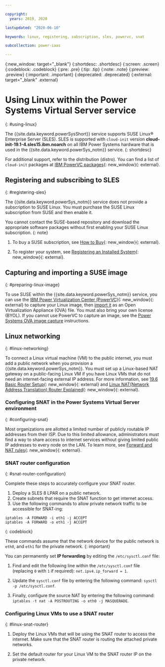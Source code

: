 ```yaml
---

copyright:
  years: 2019, 2020

lastupdated: "2020-06-10"

keywords: linux, registering, subscription, sles, powervc, snat

subcollection: power-iaas

---
```


{:new_window: target="_blank"}
{:shortdesc: .shortdesc}
{:screen: .screen}
{:codeblock: .codeblock}
{:pre: .pre}
{:tip: .tip}
{:note: .note}
{:preview: .preview}
{:important: .important}
{:deprecated: .deprecated}
{:external: target="_blank" .external}

# Using Linux within the Power Systems Virtual Server service
{: #using-linux}

The {{site.data.keyword.powerSysShort}} service supports SUSE Linux&reg; Enterprise Server (SLES). SLES is supported with `cloud-init` version **cloud-init-19.1-4.sles15.ibm.noarch** on all IBM Power Systems hardware that is used in the {{site.data.keyword.powerSys_notm}} service.
{: shortdesc}

For additional support, refer to the distribution (distro). You can find a list of `cloud-init` packages at [IBM PowerVC packages](http://public.dhe.ibm.com/systems/virtualization/powervc/){: new_window}{: external}.

## Registering and subscribing to SLES
{: #registering-sles}

The {{site.data.keyword.powerSys_notm}} service does not provide a subscription to SUSE Linux. You must purchase the SUSE Linux subscription from SUSE and then enable it.

You cannot contact the SUSE-based repository and download the appropriate software packages without first enabling your SUSE Linux subscription.
{: note}

1. To buy a SUSE subscription, see [How to Buy](https://www.suse.com/support/?id=SUSE_Linux_Enterprise_Server_for_SAP_Applications#how-to-buy){: new_window}{: external}.

2. To register your system, see [Registering an Installed System](https://documentation.suse.com/sles/12-SP4/single-html/SLES-deployment/#sec-y2-sw-register){: new_window}{: external}.

## Capturing and importing a SUSE image
{: #preparing-linux-image}

To use SUSE within the {{site.data.keyword.powerSys_notm}} service, you can use the [IBM Power Virtualization Center (PowerVC)](https://www.ibm.com/support/knowledgecenter/en/SSXK2N_1.4.4/com.ibm.powervc.standard.help.doc/powervc_images_hmc.html){: new_window}{: external} to capture your Linux image, then [import it](/docs/power-iaas?topic=power-iaas-deploy-custom-image) as an Open Virtualization Appliance (OVA) file. You must also bring your own license (BYOL). If you cannot use PowerVC to capture an image, see the [Power Systems OVA image capture](/docs/power-iaas?topic=power-iaas-linux-deployment#vios-capture) instructions.

## Linux networking
{: #linux-networking}

To connect a Linux virtual machine (VM) to the public internet, you must add a public network when you provision a {{site.data.keyword.powerSys_notm}}. You must set up a Linux-based NAT gateway on a public-facing Linux VM if you have Linux VMs that do not need an internet-facing external IP address. For more information, see [19.6 Basic Router Setup](https://documentation.suse.com/sles/15-SP1/html/SLES-all/cha-network.html#sec-network-router){: new_window}{: external} and [Linux NAT(Network Address Translation) Router Explained](https://www.slashroot.in/linux-nat-network-address-translation-router-explained){: new_window}{: external}.

### Configuring SNAT in the Power Systems Virtual Server environment
{: #configuring-snat}

Most organizations are allotted a limited number of publicly routable IP addresses from their ISP. Due to this limited allowance, administrators must find a way to share access to internet services without giving limited public IP addresses to every node on the LAN. To learn more, see [Forward and NAT rules](https://access.redhat.com/documentation/en-us/red_hat_enterprise_linux/4/html/security_guide/s1-firewall-ipt-fwd){: new_window}{: external}.

### SNAT router configuration
{: #snat-router-configuration}

Complete these steps to accurately configure your SNAT router.

1. Deploy a SLES 8 LPAR on a public network.
2. Create subnets that require the SNAT function to get internet access.
3. Use the following commands to allow private network traffic to be accessible for SNAT-ing:

```
iptables -A FORWARD -i eth1 -j ACCEPT
iptables -A FORWARD -o eth1 -j ACCEPT
```
{: codeblock}

These commands assume that the network device for the public network is `eth0`, and `eth1` for the private network.
{: important}

You can permanently set **IP forwarding** by editing the `/etc/sysctl.conf` file:

1. Find and edit the following line within the `/etc/sysctl.conf` file (replacing `0` with `1` if required): `net.ipv4.ip_forward = 1`.

2. Update the `sysctl.conf` file by entering the following command: `sysctl -p /etc/sysctl.conf`.

3. Finally, configure the source NAT by entering the following command: `iptables -t nat -A POSTROUTING -o eth0 -j MASQUERADE`.

### Configuring Linux VMs to use a SNAT router
{: #linux-snat-router}

1. Deploy the Linux VMs that will be using the SNAT router to access the internet. Make sure that the SNAT router is routing the attached private networks.

2. Set the default router for your Linux VM to the SNAT router IP on the private network.
